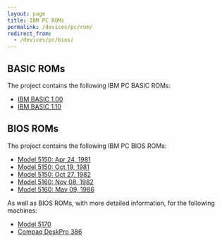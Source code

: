 ```yaml
---
layout: page
title: IBM PC ROMs
permalink: /devices/pc/rom/
redirect_from:
  - /devices/pc/bios/
---
```


BASIC ROMs
---

The project contains the following IBM PC BASIC ROMs:

* [IBM BASIC 1.00](5150/basic/BASIC100.json)
* [IBM BASIC 1.10](5160/basic/BASIC110.json)

BIOS ROMs
---

The project contains the following IBM PC BIOS ROMs:

* [Model 5150: Apr 24, 1981](5150/bios/1981-04-24.json)
* [Model 5150: Oct 19, 1981](5150/bios/1981-10-19.json)
* [Model 5150: Oct 27, 1982](5150/bios/1982-10-27.json)
* [Model 5160: Nov 08, 1982](5160/bios/1982-11-08.json)
* [Model 5160: May 09, 1986](5160/bios/1986-05-09.json)

As well as BIOS ROMs, with more detailed information, for the following machines:

* [Model 5170](5170/bios/)
* [Compaq DeskPro 386](compaq/deskpro386/)
